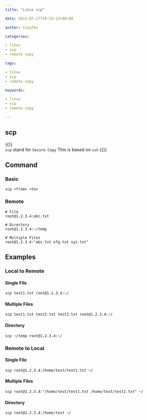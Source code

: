 ```yaml
---
title: "Linux scp"

date: 2021-07-27T19:53:13+09:00

author: CozyFex

categories:

- linux
- scp
- remote copy

tags:

- linux
- scp
- remote copy

keywords:

- linux
- scp
- remote copy

---
```


## scp

{{<admonition note scp true>}}  
`scp` stand for `Secure Copy`
This is based on `ssh`
{{</admonition>}}

## Command

### Basic

```shell
scp <from> <to>
```

### Remote

```shell
# File
root@1.2.3.4:abc.txt

# Directory
root@1.2.3.4:~/temp

# Multiple Files
root@1.2.3.4:"abc.txt efg.txt xyz.txt"
```

## Examples

### Local to Remote

#### Single File

```shell
scp test1.txt root@1.2.3.4:~/
```

#### Multiple Files

```shell
scp test1.txt test2.txt test3.txt root@1.2.3.4:~/
```

#### Directory

```shell
scp ~/temp root@1.2.3.4:~/
```

### Remote to Local

#### Single File

```shell
scp root@1.2.3.4:/home/test/test1.txt ~/
```

#### Multiple Files

```shell
scp root@1.2.3.4:"/home/test/test1.txt /home/test/test2.txt" ~/
```

#### Directory

```shell
scp root@1.2.3.4:/home/test ~/
```
